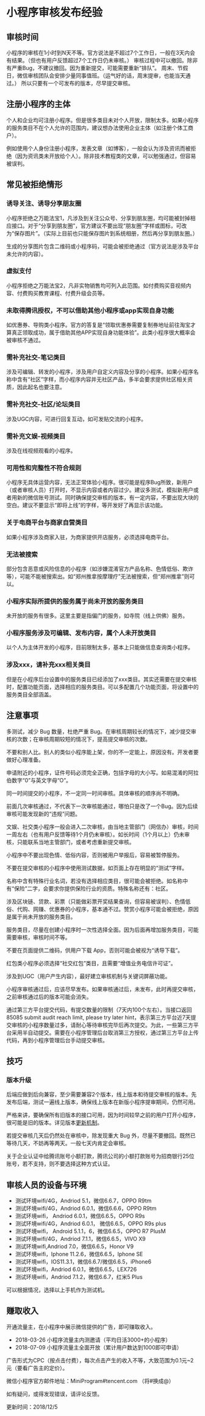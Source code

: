 # 小程序审核发布经验

## 审核时间
小程序的审核在1小时到N天不等。官方说法是不超过7个工作日，一般在3天内会有结果。（但也有用户反馈超过7个工作日仍未审核。）
审核过程中可以撤回。除非有严重Bug，不建议撤回。因为重新提交，可能需要重新“排队”。
周末、节假日，微信审核团队会安排少量同事值班。（运气好的话，周末提审，也能当天通过。）
所以只要有一个可发布的版本，尽早提交审核。

## 注册小程序的主体
个人和企业均可注册小程序。但是很多类目未对个人开放，限制太多。如果小程序的服务类目不在个人允许的范围内，建议想办法使用企业主体（如注册个体工商户）。

例如使用个人身份注册小程序，发表文章（如博客），一般会认为涉及资讯而被拒绝（因为资讯类未开放给个人）。除非技术教程类的文章，可以勉强通过，但容易被误判。

## 常见被拒绝情形

### 诱导关注、诱导分享朋友圈
小程序拒绝之万能法宝1，凡涉及到关注公众号、分享到朋友圈，均可能被封掉相应接口。对于“分享到朋友圈”，官方建议不要出现“朋友圈”字样或图标，可改为“保存图片”。（实际上目前也只能保存图片到系统相册，然后再分享到朋友圈。）

生成的分享图片包含二维码或小程序码，可能会被拒绝通过（官方说法是涉及平台未允许的内容）。

### 虚拟支付
小程序拒绝之万能法宝2，凡非实物销售均可列入此范围。如付费购买音视频内容、付费购买教育课程、付费升级会员等。

### 未取得腾讯授权，不可以借助其他小程序或app实现自身功能
如优惠券、导购类小程序。官方的答复是“领取优惠券需要复制券地址前往淘宝才算真正领取成功，属于借助其他APP实现自身功能体验”。此类小程序很大概率会被审核不通过。

### 需补充社交-笔记类目
涉及可编辑、转发的小程序，涉及用户自定义内容及分享的小程序。如果小程序名称中含有“社区”字样，而小程序内容并无社区产品，多半会要求提供社区相关资质，因此起名也要注意。

### 需补充社交-社区/论坛类目
涉及UGC内容，可进行回复互动，如可发贴交流的小程序。

### 需补充文娱-视频类目
涉及在线视频观看的小程序。

### 可用性和完整性不符合规则
小程序无具体运营内容，无法正常体验小程序。很可能是程序Bug所致，新用户（或者审核人员）打开时，不显示内容或者内容过少。建议多测试，模拟新用户或者用新的微信账号测试。同时确保提交审核的版本，有一定内容，不要出现大块的空白。建议不要显示“即将上线”的字样，等开发好了再显示该功能。

### 关于电商平台与商家自营类目
如果小程序涉及商家入驻，为商家提供开店服务，必须选择电商平台。

### 无法被搜索
部分包含恶意或风险信息的小程序（如涉嫌混淆官方产品名称、色情低俗、欺诈等），可能不能被搜索出。如“郑州推拿按摩理疗”无法被搜索，但“郑州推拿”则可以。

### 小程序实际所提供的服务属于尚未开放的服务类目
未开放的服务有很多。这里主要是指偏门的服务，如寺院（线上供佛）服务。

### 小程序服务涉及可编辑、发布内容，属个人未开放类目
以个人为主体开发的小程序，目前限制太多，基本上只能做信息查询类小程序。

### 涉及xxx，请补充xxx相关类目
但是在小程序后台设置中的服务类目已经添加了xxx类目。其实还需要在提交审核时，配置功能页面，选择相应的服务类目。可以多配置几个功能页面，将设置中的服务类目全部涵盖。

## 注意事项

多测试，减少 Bug 数量，杜绝严重 Bug。在审核周期较长的情况下，减少提交审核的次数；在审核周期较短的情况下，提高提交审核的次数。

不要和别人比。别人的类似小程序能上架，你的不一定能上，原因没有。开发者要做好心理准备。

申请附近的小程序，证件号码必须完全正确，包括字母的大小写。如易混淆的阿拉伯数字“0”与英文字母“O”。

同一时间提交的小程序，不一定同一时间审核。具体审核的顺序尚不明确。

前面几次审核通过，不代表下一次审核能通过，哪怕只是改了一个Bug。因为后续审核可能发现新的“违规”问题。

文娱、社交类小程序一般会进入二次审核，由当地主管部门（网信办）审核，时间一周左右（也有用户反馈等待1个月仍未审核）。如长时间（1个月以上）仍未审核，只能联系当地主管部门，或者考虑重新提交审核。

小程序中不要出现色情、低俗内容，否则被用户举报后，容易被暂停服务。

不要在提交审核的小程序中使用测试数据，如页面上存在明显的“测试”字样。

名称中含有特殊行业名词，若没有选择相应类目，很可能会被拒绝。如名称中有“保险”二字，会要求你提供保险行业的资质。特殊名称还有：社区。

涉及区块链、贷款、彩票（只能做彩票开奖结果查询，但容易被误判）、色情低俗、代购、网赚、优惠券的小程序，基本通不过。赞赏小程序可能会被拒绝，原因是属于尚未开放的服务类目。

服务类目，尽量在创建小程序时一次性选择全面。因为后面再增加服务类目，可能需要审核，审核时间不等。

不要在页面提供二维码，供用户下载 App，否则可能会被视为“诱导下载”。

红包类小程序必须选择“社交红包”类目，且需要“增值业务电信许可证”。

涉及到UGC（用户产生内容），最好建立审核机制与关键词屏蔽功能。

小程序审核通过后，应该尽早发布。如果审核通过后，未发布，此时再提交审核，之前审核通过后的版本可能会消失。

通过第三方平台提交代码，有提交数量的限制（7天内100个左右）。当接口返回 85085 submit audit reach limit, please try later hint，表示第三方平台近7天提交审核的小程序数量过多，请耐心等待审核完毕后再次提交。为此，一些第三方平台采用半自动提交。需要在小程序管理后台取消第三方授权，通过第三方平台上传代码，再到小程序管理后台手动提交审核。

## 技巧

### 版本升级
后端应做到后向兼容，至少需要兼容2个版本，线上版本和待提交审核的版本。先发布后端，测试一遍线上版本，确保线上版本在新版小程序提审期间，仍然可用。

严格来讲，要确保所有旧版本的接口可用，因为时间较早之前的用户打开小程序，很可能是旧的版本。详见版本[更新机制](https://developers.weixin.qq.com/miniprogram/dev/framework/operating-mechanism.html "微信小程序版本升级机制")。

若提交审核几天后仍然处在审核中，除发现重大 Bug 外，尽量不要撤回。既然已等待几天，不妨再等两天。一般七天内肯定会审核。

关于企业认证中给腾讯账号小额打款，腾讯公司的小额打款账号为招商银行25位账号，若不支持，则不要选择这种方式认证。

## 审核人员的设备与环境

- 测试环境wifi/4G，Andriod 5.1，微信6.6.7，OPPO R9tm
- 测试环境wifi/4G，Andriod 6.0.1，微信6.6.6，OPPO R9tm
- 测试环境wifi，   Andriod 6.0.1，微信6.6.5，OPPO R9s
- 测试环境wifi/4G，Andriod 6.0.1， 微信6.6.5，OPPO R9s plus
- 测试环境wifi，   Android 5.1.1，6，微信6.6.5，OPPO R7 PlusM
- 测试环境wifi/4G，Andriod 7.1.1，微信6.6.5，VIVO X9
- 测试环境wifi,Andriod 7.0，微信6.6.5，Honor V9
- 测试环境wifi，Iphone 11.2.6，微信6.6.5，Iphone SE
- 测试环境wifi，IOS11.3.1，微信6.6.7/微信6.6.5，iPhone6
- 测试环境wifi，Andriod 6.0.1，微信6.6.5，LEX726
- 测试环境wifi，Andriod 7.1.2，微信6.6.7，红米5 Plus

可以根据情况，选择以上手机作为测试机。

## 赚取收入

开通流量主，在小程序中展示微信提供的广告，即可赚取收入。

- 2018-03-26 小程序流量主内测邀请（平均日活3000+的小程序）
- 2018-07-09 小程序流量主全面开放（累计用户数达到1000即可申请）

广告形式为CPC（按点击付费），每次点击产生的收入不等，大致范围为0.1元~2元（要看广告主的定价）。

微信小程序官方邮件地址：MiniProgram#tencent.com （将#换成@）

如有疑问，或得发现错误，请评论反馈。

更新时间：2018/12/5
